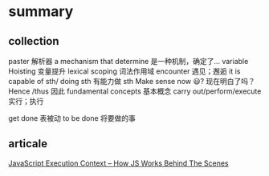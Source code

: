 # summary

## collection

paster 解析器
a mechanism that determine 是一种机制，确定了...
variable Hoisting 变量提升
lexical scoping 词法作用域
encounter 遇见；邂逅
it is capable of sth/ doing sth 有能力做 sth
Make sense now 😃? 现在明白了吗？
Hence /thus 因此
fundamental concepts 基本概念
carry out/perform/execute 实行；执行

get done 表被动
to be done 将要做的事

## articale

[JavaScript Execution Context – How JS Works Behind The Scenes](https://www.freecodecamp.org/news/execution-context-how-javascript-works-behind-the-scenes/)
